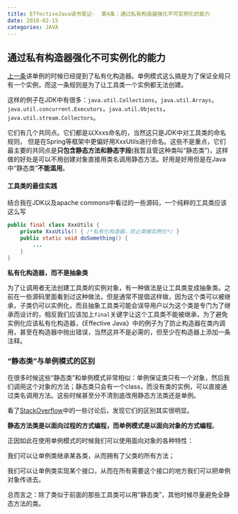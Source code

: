 ```yaml
---
title: EffectiveJava读书笔记-  第4条：通过私有构造器强化不可实例化的能力
date: 2018-02-15
categories: JAVA
---
```


## 通过私有构造器强化不可实例化的能力

[上一条](http://blog.csdn.net/holmofy/article/details/79331098)讲单例的时候已经提到了私有化构造器。单例模式这么搞是为了保证全局只有一个实例，而这一条规则是为了让工具类一个实例都无法创建。

这样的例子在JDK中有很多：`java.util.Collections`，`java.util.Arrays`，`java.util.concurrent.Executors`，`java.util.Objects`，`java.util.stream.Collectors`。

它们有几个共同点。它们都是以Xxxs命名的，当然这只是JDK中对工具类的命名规则，                                                                                                                但是在Spring等框架中更偏好用XxxUtils进行命名。这些不是重点，它们最主要的共同点是**只包含静态方法和静态字段**(我暂且管这种类叫“静态类”)，这样做的好处是可以不用创建对象直接用类名调用静态方法。好用是好用但是在Java中“静态类”**不能滥用**。

#### 工具类的最佳实践

结合我在JDK以及apache commons中看过的一些源码，一个纯粹的工具类应该这么写

```java
public final class XxxUtils {
    private XxxUtils() { /*私有化构造器，防止类被实例化*/ }
    public static void doSomething() {
        ...
    }
}
```

**私有化构造器，而不是抽象类**

为了让调用者无法创建工具类的实例对象，有一种做法是让工具类变成抽象类。之前在一些源码里面看到过这种做法，但是通常不提倡这样做，因为这个类可以被继承，子类仍可以实例化，而且抽象工具类可能会误导用户以为这个类是专门为了继承而设计的，相反我们应该加上`final`关键字让这个工具类不能被继承，为了避免实例化应该私有化构造器，《Effective Java》中的例子为了防止构造器在类内调用，甚至在构造器中抛出错误，当然这并不是必需的，但至少在构造器上添加一条注释。

### “静态类”与单例模式的区别

在很多时候这些“静态类”和单例模式非常相似：单例保证类只有一个对象，然后我们调用这个对象的方法；静态类只会有一个class，而没有类的实例，可以直接通过类名调用方法。这些时候甚至分不清到底改用静态方法类还是单例。

看了[StackOverflow](https://stackoverflow.com/questions/519520/difference-between-static-class-and-singleton-pattern)中的一些讨论后，发现它们的区别其实很明显。

**静态方法类是以面向过程的方式编程，而单例模式是以面向对象的方式编程**。

正因如此在使用单例模式的时候我们可以使用面向对象的各种特性：

  我们可以让单例类继承某各类，从而拥有了父类的所有方法；

  我们可以让单例类实现某个接口，从而在所有需要这个接口的地方我们可以把单例对象传进去。

总而言之：除了类似于前面的那些工具类可以用“静态类”，其他时候尽量避免全静态方法的类。